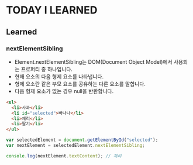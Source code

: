 # TODAY I LEARNED

## Learned

### nextElementSibling

- Element.nextElementSibling는 DOM(Document Object Model)에서 사용되는 프로퍼티 중 하나입니다.
- 현재 요소의 다음 형제 요소를 나타냅니다.
-  형제 요소란 같은 부모 요소를 공유하는 다른 요소를 말합니다.
- 다음 형제 요소가 없는 경우 null을 반환합니다.

```html
<ul>
  <li>사과</li>
  <li id="selected">바나나</li>
  <li>체리</li>
  <li>딸기</li>
</ul>
```

```javascript
var selectedElement = document.getElementById("selected");
var nextElement = selectedElement.nextElementSibling;

console.log(nextElement.textContent); // 체리
```


